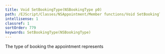 ```yaml
---
title: Void SetBookingType(NSBookingType p0)
path: /EJScript/Classes/NSAppointment/Member functions/Void SetBookingType(NSBookingType p_0)
intellisense: 1
classref: 1
sortOrder: 779
keywords: SetBookingType(NSBookingType)
---
```



The type of booking the appointment represents


